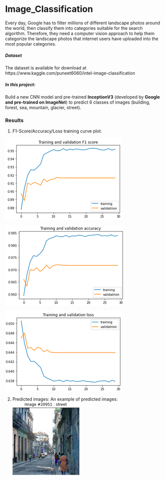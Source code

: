 # Image_Classification
Every day, Google has to filter millions of different landscape photos around the world, then classify them into categories suitable for the search algorithm. Therefore, they need a computer vision approach to help them categorize the landscape photos that internet users have uploaded into the most popular categories.
<h5>Dataset</h5>The dataset is available for download at https://www.kaggle.com/puneet6060/intel-image-classification
<h5>In this project:</h5>
Build a new CNN model and pre-trained <b>InceptionV3</b> (developed by <b>Google and pre-trained on ImageNet</b>) to predict 6 classes of images (building, forest, sea, mountain, glacier, street).

<h3><b>Results</b></h3>

1. F1-Score/Accuracy/Loss training curve plot.

![F1-Score](https://github.com/phusdt/Image_Classification/blob/main/Results/F1_score.png)

![Accuracy](https://github.com/phusdt/Image_Classification/blob/main/Results/acc.png)

![Loss](https://github.com/phusdt/Image_Classification/blob/main/Results/loss.png)


2. Predicted images:
An example of predicted images: </br>
![predicted](https://github.com/phusdt/Image_Classification/blob/main/Results/predict.png)

